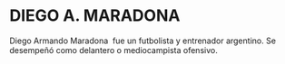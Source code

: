 # DIEGO A. MARADONA

Diego Armando Maradona​ ​ fue un futbolista y entrenador argentino. Se desempeñó como delantero o mediocampista ofensivo.
